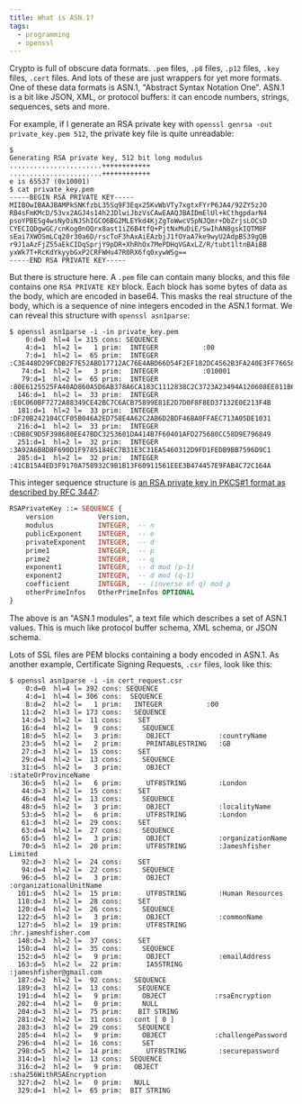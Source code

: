 ```yaml
---
title: What is ASN.1?
tags:
  - programming
  - openssl
---
```


Crypto is full of obscure data formats.
`.pem` files, `.p8` files, `.p12` files, `.key` files, `.cert` files.
And lots of these are just wrappers for yet more formats.
One of these data formats is ASN.1, "Abstract Syntax Notation One".
ASN.1 is a bit like JSON, XML, or protocol buffers:
it can encode numbers, strings, sequences, sets and more.

For example,
if I generate an RSA private key with `openssl genrsa -out private_key.pem 512`,
the private key file is quite unreadable:

```
$
Generating RSA private key, 512 bit long modulus
.......................++++++++++++
.......................++++++++++++
e is 65537 (0x10001)
$ cat private_key.pem
-----BEGIN RSA PRIVATE KEY-----
MIIBOwIBAAJBAMPkSNKfzbL35Sq9F3Eqx25KvWbVTy7xgtxFYrP6JA4/92ZY5zJO
RB4sFmKMcD/53vx2AGJ4s14h2JDlwiJbzVsCAwEAAQJBAIDmElUl+kCthgpdarN4
psoYPBESg4wsNyOiNJShIGCO6BG2MLEYkd4KjZgToWwcV5pNJQmr+DbZrjsLOCsD
CYECIQDgwGC/cnKog0nOQrx8ast1iZ6B4tfQ+PjtNxMuDiE/SwIhAN8gskIQTM8F
sEai7XWOSmLCq20r30a6D/rscToF3hAxAiEAzbjJ1fOYaA7ke9wyU2AdpBS39gQB
r9J1aAzFjZ55aEkCIDqSprjY9pDR+XhRhOx7MePDHqVGAxLZ/R/tubt1ltnBAiBB
yxWk7T+RcKdYkyybGxP2CRFWHu47R0RX6fq0xywWSg==
-----END RSA PRIVATE KEY-----
```

But there is structure here.
A `.pem` file can contain many blocks,
and this file contains one `RSA PRIVATE KEY` block.
Each block has some bytes of data as the body,
which are encoded in base64.
This masks the real structure of the body,
which is a sequence of nine integers
encoded in the ASN.1 format.
We can reveal this structure with `openssl asn1parse`:

```
$ openssl asn1parse -i -in private_key.pem
    0:d=0  hl=4 l= 315 cons: SEQUENCE
    4:d=1  hl=2 l=   1 prim:  INTEGER           :00
    7:d=1  hl=2 l=  65 prim:  INTEGER           :C3E448D29FCDB2F7E52ABD17712AC76E4ABD66D54F2EF182DC4562B3FA240E3FF76658E7324E441E2C16628C703FF9DEFC76006278B35E21D890E5C2225BCD5B
   74:d=1  hl=2 l=   3 prim:  INTEGER           :010001
   79:d=1  hl=2 l=  65 prim:  INTEGER           :80E6125525FA40AD860A5D6AB378A6CA183C1112838C2C3723A23494A120608EE811B630B11891DE0A8D9813A16C1C579A4D2509ABF836D9AE3B0B382B030981
  146:d=1  hl=2 l=  33 prim:  INTEGER           :E0C060BF7272A88349CE42BC7C6ACB75899E81E2D7D0F8F8ED37132E0E213F4B
  181:d=1  hl=2 l=  33 prim:  INTEGER           :DF20B242104CCF05B046A2ED758E4A62C2AB6D2BDF46BA0FFAEC713A05DE1031
  216:d=1  hl=2 l=  33 prim:  INTEGER           :CDB8C9D5F398680EE47BDC3253601DA414B7F60401AFD275680CC58D9E796849
  251:d=1  hl=2 l=  32 prim:  INTEGER           :3A92A6B8D8F690D1F9785184EC7B31E3C31EA5460312D9FD1FEDB9BB7596D9C1
  285:d=1  hl=2 l=  32 prim:  INTEGER           :41CB15A4ED3F9170A758932C9B1B13F60911561EEE3B474457E9FAB4C72C164A
```

This integer sequence structure is
[an RSA private key in PKCS#1 format as described by RFC 3447](https://tools.ietf.org/html/rfc3447#appendix-A.1.2):

```asn1
RSAPrivateKey ::= SEQUENCE {
    version           Version,
    modulus           INTEGER,  -- n
    publicExponent    INTEGER,  -- e
    privateExponent   INTEGER,  -- d
    prime1            INTEGER,  -- p
    prime2            INTEGER,  -- q
    exponent1         INTEGER,  -- d mod (p-1)
    exponent2         INTEGER,  -- d mod (q-1)
    coefficient       INTEGER,  -- (inverse of q) mod p
    otherPrimeInfos   OtherPrimeInfos OPTIONAL
}
```

The above is an "ASN.1 modules",
a text file which describes a set of ASN.1 values.
This is much like protocol buffer schema, XML schema, or JSON schema.

Lots of SSL files are PEM blocks containing a body encoded in ASN.1.
As another example, Certificate Signing Requests, `.csr` files,
look like this:

```
$ openssl asn1parse -i -in cert_request.csr
    0:d=0  hl=4 l= 392 cons: SEQUENCE
    4:d=1  hl=4 l= 306 cons:  SEQUENCE
    8:d=2  hl=2 l=   1 prim:   INTEGER           :00
   11:d=2  hl=3 l= 173 cons:   SEQUENCE
   14:d=3  hl=2 l=  11 cons:    SET
   16:d=4  hl=2 l=   9 cons:     SEQUENCE
   18:d=5  hl=2 l=   3 prim:      OBJECT            :countryName
   23:d=5  hl=2 l=   2 prim:      PRINTABLESTRING   :GB
   27:d=3  hl=2 l=  15 cons:    SET
   29:d=4  hl=2 l=  13 cons:     SEQUENCE
   31:d=5  hl=2 l=   3 prim:      OBJECT            :stateOrProvinceName
   36:d=5  hl=2 l=   6 prim:      UTF8STRING        :London
   44:d=3  hl=2 l=  15 cons:    SET
   46:d=4  hl=2 l=  13 cons:     SEQUENCE
   48:d=5  hl=2 l=   3 prim:      OBJECT            :localityName
   53:d=5  hl=2 l=   6 prim:      UTF8STRING        :London
   61:d=3  hl=2 l=  29 cons:    SET
   63:d=4  hl=2 l=  27 cons:     SEQUENCE
   65:d=5  hl=2 l=   3 prim:      OBJECT            :organizationName
   70:d=5  hl=2 l=  20 prim:      UTF8STRING        :Jameshfisher Limited
   92:d=3  hl=2 l=  24 cons:    SET
   94:d=4  hl=2 l=  22 cons:     SEQUENCE
   96:d=5  hl=2 l=   3 prim:      OBJECT            :organizationalUnitName
  101:d=5  hl=2 l=  15 prim:      UTF8STRING        :Human Resources
  118:d=3  hl=2 l=  28 cons:    SET
  120:d=4  hl=2 l=  26 cons:     SEQUENCE
  122:d=5  hl=2 l=   3 prim:      OBJECT            :commonName
  127:d=5  hl=2 l=  19 prim:      UTF8STRING        :hr.jameshfisher.com
  148:d=3  hl=2 l=  37 cons:    SET
  150:d=4  hl=2 l=  35 cons:     SEQUENCE
  152:d=5  hl=2 l=   9 prim:      OBJECT            :emailAddress
  163:d=5  hl=2 l=  22 prim:      IA5STRING         :jameshfisher@gmail.com
  187:d=2  hl=2 l=  92 cons:   SEQUENCE
  189:d=3  hl=2 l=  13 cons:    SEQUENCE
  191:d=4  hl=2 l=   9 prim:     OBJECT            :rsaEncryption
  202:d=4  hl=2 l=   0 prim:     NULL
  204:d=3  hl=2 l=  75 prim:    BIT STRING
  281:d=2  hl=2 l=  31 cons:   cont [ 0 ]
  283:d=3  hl=2 l=  29 cons:    SEQUENCE
  285:d=4  hl=2 l=   9 prim:     OBJECT            :challengePassword
  296:d=4  hl=2 l=  16 cons:     SET
  298:d=5  hl=2 l=  14 prim:      UTF8STRING        :securepassword
  314:d=1  hl=2 l=  13 cons:  SEQUENCE
  316:d=2  hl=2 l=   9 prim:   OBJECT            :sha256WithRSAEncryption
  327:d=2  hl=2 l=   0 prim:   NULL
  329:d=1  hl=2 l=  65 prim:  BIT STRING
```
